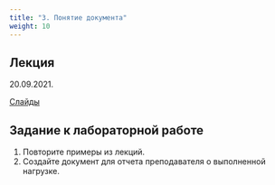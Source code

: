 ```yaml
---
title: "3. Понятие документа"
weight: 10
---
```


## Лекция

20.09.2021.

<a target="_blank" rel="noopener noreferrer" href="../slides/document.html">Слайды</a>

## Задание к лабораторной работе

1. Повторите примеры из лекций.
2. Создайте документ для отчета преподавателя о выполненной нагрузке.
